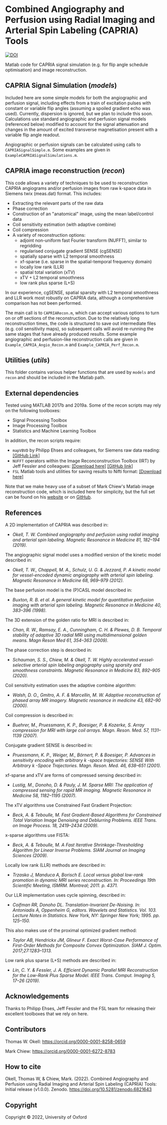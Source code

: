 # Combined Angiography and Perfusion using Radial Imaging and Arterial Spin Labeling (CAPRIA) Tools
[![DOI](https://zenodo.org/badge/513092852.svg)](https://zenodo.org/badge/latestdoi/513092852)

Matlab code for CAPRIA signal simulation (e.g. for flip angle schedule optimisation) and image reconstruction.
## CAPRIA Signal Simulation (*models*)
Included here are some simple models for both the angiographic and perfusion signal, including effects from a train of excitation pulses with constant or variable flip angles (assuming a spoiled gradient echo was used). Currently, dispersion is ignored, but we plan to include this soon. Calculations use standard angiographic and perfusion signal models (referenced below) modified to account for the signal attenuation and changes in the amount of excited transverse magnetisation present with a variable flip angle readout. 

Angiographic or perfusion signals can be calculated using calls to `CAPRIASignalSimple.m`. Some examples are given in `ExampleCAPRIASignalSimulations.m`. 

## CAPRIA image reconstruction (*recon*)
This code allows a variety of techniques to be used to reconstruction CAPRIA angiograms and/or perfusion images from raw k-space data in Siemens twix (meas.dat) format. This includes:
- Extracting the relevant parts of the raw data
- Phase correction
- Construction of an "anatomical" image, using the mean label/control data
- Coil sensitivity estimation (with adaptive combine)
- Coil compression
- A variety of reconstruction options:
    - adjoint non-uniform fast Fourier transform (NUFFT), similar to regridding
    - regularised conjugate gradient SENSE (cgSENSE)
    - spatially sparse with L2 temporal smoothness
    - xf-sparse (i.e. sparse in the spatial-temporal frequency domain)
    - locally low rank (LLR)
    - spatial total variation (xTV)
    - xTV + L2 temporal smoothness
    - low rank plus sparse (L+S)

In our experience, cgSENSE, spatial sparsity with L2 temporal smoothness and LLR work most robustly on CAPRIA data, although a comprehensive comparison has not been performed.

The main call is to `CAPRIARecon.m`, which can accept various options to turn on or off sections of the reconstruction. Due to the relatively long reconstruction times, the code is structured to save out intermediate files (e.g. coil sensitivity maps), so subsequent calls will avoid re-running the same stages that have already produced results. Some example angiographic and perfusion-like reconstruction calls are given in `Example_CAPRIA_Angio_Recon.m` and `Example_CAPRIA_Perf_Recon.m`.

## Utilities (*utils*)
This folder contains various helper functions that are used by `models` and `recon` and should be included in the Matlab path. 

## External dependencies
Tested using MATLAB 2017b and 2019a. Some of the recon scripts may rely on the following toolboxes:
- Signal Processing Toolbox
- Image Processing Toolbox
- Statistics and Machine Learning Toolbox

In addition, the recon scripts require:
- `mapVBVD` by Philipp Ehses and colleagues, for Siemens raw data reading: [[GitHub Link]](https://github.com/CIC-methods/FID-A/blob/master/inputOutput/mapVBVD)
- `NUFFT` operators within the Image Reconconstruction Toolbox (IRT) by Jeff Fessler and colleagues: [[Download here]](http://web.eecs.umich.edu/~fessler/irt) [[GitHub link]](https://github.com/JeffFessler/mirt)
- `FSL` Matlab tools and utilities for saving results to Nifti format: [[Download here]](https://fsl.fmrib.ox.ac.uk)

Note that we make heavy use of a subset of Mark Chiew's Matlab image reconstruction code, which is included here for simplicity, but the full set can be found on his [website](https://users.fmrib.ox.ac.uk/~mchiew/Tools.html) or on [GitHub](https://github.com/mchiew/recon-tools-matlab).

## References
A 2D implementation of CAPRIA was described in:

- *Okell, T. W. Combined angiography and perfusion using radial imaging and arterial spin labeling. Magnetic Resonance in Medicine 81, 182–194 (2019).*

The angiographic signal model uses a modified version of the kinetic model described in:

- *Okell, T. W., Chappell, M. A., Schulz, U. G. & Jezzard, P. A kinetic model for vessel-encoded dynamic angiography with arterial spin labeling. Magnetic Resonance in Medicine 68, 969–979 (2012).*

The base perfusion model is the (P)CASL model described in:

- *Buxton, R. B. et al. A general kinetic model for quantitative perfusion imaging with arterial spin labeling. Magnetic Resonance in Medicine 40, 383–396 (1998).*

The 3D extension of the golden ratio for MRI is described in:

- *Chan, R. W., Ramsay, E. A., Cunningham, C. H. & Plewes, D. B. Temporal stability of adaptive 3D radial MRI using multidimensional golden means. Magn Reson Med 61, 354–363 (2009).*

The phase correction step is described in:

- *Schauman, S. S., Chiew, M. & Okell, T. W. Highly accelerated vessel‐selective arterial spin labeling angiography using sparsity and smoothness constraints. Magnetic Resonance in Medicine 83, 892–905 (2020).*

Coil sensitivity estimation uses the adaptive combine algorithm:

- *Walsh, D. O., Gmitro, A. F. & Marcellin, M. W. Adaptive reconstruction of phased array MR imagery. Magnetic resonance in medicine 43, 682–90 (2000).*

Coil compression is described in:

- *Buehrer, M., Pruessmann, K. P., Boesiger, P. & Kozerke, S. Array compression for MRI with large coil arrays. Magn. Reson. Med. 57, 1131–1139 (2007).*

Conjugate gradient SENSE is described in:

- *Pruessmann, K. P., Weiger, M., Börnert, P. & Boesiger, P. Advances in sensitivity encoding with arbitrary k -space trajectories: SENSE With Arbitrary k -Space Trajectories. Magn. Reson. Med. 46, 638–651 (2001).*

xf-sparse and xTV are forms of compressed sensing described in:

- *Lustig, M., Donoho, D. & Pauly, J. M. Sparse MRI: The application of compressed sensing for rapid MR imaging. Magnetic Resonance in Medicine 58, 1182–1195 (2007).*

The xTV algorithms use Constrained Fast Gradient Projection:

- *Beck, A. & Teboulle, M. Fast Gradient-Based Algorithms for Constrained Total Variation Image Denoising and Deblurring Problems. IEEE Trans. on Image Process. 18, 2419–2434 (2009).*

x-sparse algorithms use FISTA:

- *Beck, A. & Teboulle, M. A Fast Iterative Shrinkage-Thresholding Algorithm for Linear Inverse Problems. SIAM Journal on Imaging Sciences (2009).*

Locally low rank (LLR) methods are described in:

- *Trzasko J, Manduca A, Borisch E. Local versus global low-rank promotion in dynamic MRI series reconstruction. In: Proceedings 19th Scientific Meeting, ISMRM. Montreal; 2011. p. 4371.*

Our LLR implementation uses cycle spinning, described in:

- *Coifman RR, Donoho DL. Translation-Invariant De-Noising. In: Antoniadis A, Oppenheim G, editors. Wavelets and Statistics. Vol. 103. Lecture Notes in Statistics. New York, NY: Springer New York; 1995. pp. 125–150.*

This also makes use of the proximal optimized gradient method:

- *Taylor AB, Hendrickx JM, Glineur F. Exact Worst-Case Performance of First-Order Methods for Composite Convex Optimization. SIAM J. Optim. 2017;27:1283–1313.*

Low rank plus sparse (L+S) methods are described in:

- *Lin, C. Y. & Fessler, J. A. Efficient Dynamic Parallel MRI Reconstruction for the Low-Rank Plus Sparse Model. IEEE Trans. Comput. Imaging 5, 17–26 (2019).*

## Acknowledgements

Thanks to Philipp Ehses, Jeff Fessler and the FSL team for releasing their excellent toolboxes that we rely on here.

## Contributors
Thomas W. Okell: https://orcid.org/0000-0001-8258-0659

Mark Chiew: https://orcid.org/0000-0001-6272-8783

## How to cite

Okell, Thomas W, & Chiew, Mark. (2022). Combined Angiography and Perfusion using Radial Imaging and Arterial Spin Labeling (CAPRIA) Tools: Initial release (v1.0.0). Zenodo. https://doi.org/10.5281/zenodo.6821643

## Copyright

Copyright © 2022, University of Oxford

